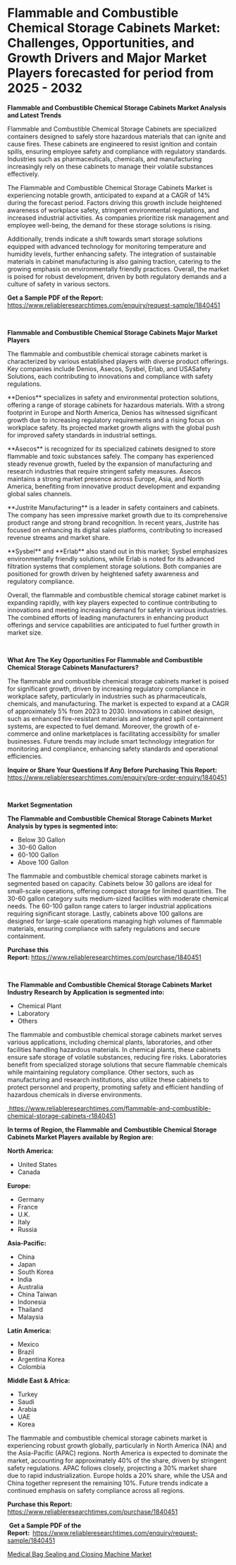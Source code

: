 <p><h1>Flammable and Combustible Chemical Storage Cabinets Market: Challenges, Opportunities, and Growth Drivers and Major Market Players forecasted for period from 2025 - 2032</h1></p><p><strong>Flammable and Combustible Chemical Storage Cabinets Market Analysis and Latest Trends</strong></p>
<p><p>Flammable and Combustible Chemical Storage Cabinets are specialized containers designed to safely store hazardous materials that can ignite and cause fires. These cabinets are engineered to resist ignition and contain spills, ensuring employee safety and compliance with regulatory standards. Industries such as pharmaceuticals, chemicals, and manufacturing increasingly rely on these cabinets to manage their volatile substances effectively.</p><p>The Flammable and Combustible Chemical Storage Cabinets Market is experiencing notable growth, anticipated to expand at a CAGR of 14% during the forecast period. Factors driving this growth include heightened awareness of workplace safety, stringent environmental regulations, and increased industrial activities. As companies prioritize risk management and employee well-being, the demand for these storage solutions is rising. </p><p>Additionally, trends indicate a shift towards smart storage solutions equipped with advanced technology for monitoring temperature and humidity levels, further enhancing safety. The integration of sustainable materials in cabinet manufacturing is also gaining traction, catering to the growing emphasis on environmentally friendly practices. Overall, the market is poised for robust development, driven by both regulatory demands and a culture of safety in various sectors.</p></p>
<p><strong>Get a Sample PDF of the Report:&nbsp;</strong> <a href="https://www.reliableresearchtimes.com/enquiry/request-sample/1840451?utm_campaign=3063&utm_medium=2&utm_source=Github&utm_content=ia&utm_term=12042025&utm_id=flammable-and-combustible-chemical-storage-cabinets">https://www.reliableresearchtimes.com/enquiry/request-sample/1840451</a></p>
<p>&nbsp;</p>
<p><strong>Flammable and Combustible Chemical Storage Cabinets Major Market Players</strong></p>
<p><p>The flammable and combustible chemical storage cabinets market is characterized by various established players with diverse product offerings. Key companies include Denios, Asecos, Sysbel, Erlab, and USASafety Solutions, each contributing to innovations and compliance with safety regulations.</p><p>**Denios** specializes in safety and environmental protection solutions, offering a range of storage cabinets for hazardous materials. With a strong footprint in Europe and North America, Denios has witnessed significant growth due to increasing regulatory requirements and a rising focus on workplace safety. Its projected market growth aligns with the global push for improved safety standards in industrial settings.</p><p>**Asecos** is recognized for its specialized cabinets designed to store flammable and toxic substances safely. The company has experienced steady revenue growth, fueled by the expansion of manufacturing and research industries that require stringent safety measures. Asecos maintains a strong market presence across Europe, Asia, and North America, benefiting from innovative product development and expanding global sales channels.</p><p>**Justrite Manufacturing** is a leader in safety containers and cabinets. The company has seen impressive market growth due to its comprehensive product range and strong brand recognition. In recent years, Justrite has focused on enhancing its digital sales platforms, contributing to increased revenue streams and market share.</p><p>**Sysbel** and **Erlab** also stand out in this market; Sysbel emphasizes environmentally friendly solutions, while Erlab is noted for its advanced filtration systems that complement storage solutions. Both companies are positioned for growth driven by heightened safety awareness and regulatory compliance.</p><p>Overall, the flammable and combustible chemical storage cabinet market is expanding rapidly, with key players expected to continue contributing to innovations and meeting increasing demand for safety in various industries. The combined efforts of leading manufacturers in enhancing product offerings and service capabilities are anticipated to fuel further growth in market size.</p></p>
<p>&nbsp;</p>
<p><strong>What Are The Key Opportunities For Flammable and Combustible Chemical Storage Cabinets Manufacturers?</strong></p>
<p><p>The flammable and combustible chemical storage cabinets market is poised for significant growth, driven by increasing regulatory compliance in workplace safety, particularly in industries such as pharmaceuticals, chemicals, and manufacturing. The market is expected to expand at a CAGR of approximately 5% from 2023 to 2030. Innovations in cabinet design, such as enhanced fire-resistant materials and integrated spill containment systems, are expected to fuel demand. Moreover, the growth of e-commerce and online marketplaces is facilitating accessibility for smaller businesses. Future trends may include smart technology integration for monitoring and compliance, enhancing safety standards and operational efficiencies.</p></p>
<p><strong>Inquire or Share Your Questions If Any Before Purchasing This Report:</strong> <a href="https://www.reliableresearchtimes.com/enquiry/pre-order-enquiry/1840451?utm_campaign=3063&utm_medium=2&utm_source=Github&utm_content=ia&utm_term=12042025&utm_id=flammable-and-combustible-chemical-storage-cabinets">https://www.reliableresearchtimes.com/enquiry/pre-order-enquiry/1840451</a></p>
<p>&nbsp;</p>
<p><strong>Market Segmentation</strong></p>
<p><strong>The Flammable and Combustible Chemical Storage Cabinets Market Analysis by types is segmented into:</strong></p>
<p><ul><li>Below 30 Gallon</li><li>30-60 Gallon</li><li>60-100 Gallon</li><li>Above 100 Gallon</li></ul></p>
<p><p>The flammable and combustible chemical storage cabinets market is segmented based on capacity. Cabinets below 30 gallons are ideal for small-scale operations, offering compact storage for limited quantities. The 30-60 gallon category suits medium-sized facilities with moderate chemical needs. The 60-100 gallon range caters to larger industrial applications requiring significant storage. Lastly, cabinets above 100 gallons are designed for large-scale operations managing high volumes of flammable materials, ensuring compliance with safety regulations and secure containment.</p></p>
<p><strong>Purchase this Report:&nbsp;</strong><a href="https://www.reliableresearchtimes.com/purchase/1840451?utm_campaign=3063&utm_medium=2&utm_source=Github&utm_content=ia&utm_term=12042025&utm_id=flammable-and-combustible-chemical-storage-cabinets">https://www.reliableresearchtimes.com/purchase/1840451</a></p>
<p>&nbsp;</p>
<p><strong>The Flammable and Combustible Chemical Storage Cabinets Market Industry Research by Application is segmented into:</strong></p>
<p><ul><li>Chemical Plant</li><li>Laboratory</li><li>Others</li></ul></p>
<p><p>The flammable and combustible chemical storage cabinets market serves various applications, including chemical plants, laboratories, and other facilities handling hazardous materials. In chemical plants, these cabinets ensure safe storage of volatile substances, reducing fire risks. Laboratories benefit from specialized storage solutions that secure flammable chemicals while maintaining regulatory compliance. Other sectors, such as manufacturing and research institutions, also utilize these cabinets to protect personnel and property, promoting safety and efficient handling of hazardous chemicals in diverse environments.</p></p>
<p><a href="https://www.reliableresearchtimes.com/flammable-and-combustible-chemical-storage-cabinets-r1840451?utm_campaign=3063&utm_medium=2&utm_source=Github&utm_content=ia&utm_term=12042025&utm_id=flammable-and-combustible-chemical-storage-cabinets">&nbsp;https://www.reliableresearchtimes.com/flammable-and-combustible-chemical-storage-cabinets-r1840451</a></p>
<p><strong>In terms of Region, the Flammable and Combustible Chemical Storage Cabinets Market Players available by Region are:</strong></p>
<p>
    <p> <strong> North America: </strong>
        <ul>
            <li>United States</li>
            <li>Canada</li>
        </ul>
        </p> 
    <p> <strong> Europe: </strong>
        <ul>
            <li>Germany</li>
            <li>France</li>
            <li>U.K.</li>
            <li>Italy</li>
            <li>Russia</li>
        </ul>
        </p> 
    <p> <strong> Asia-Pacific: </strong>
        <ul>
            <li>China</li>
            <li>Japan</li>
            <li>South Korea</li>
            <li>India</li>
            <li>Australia</li>
            <li>China Taiwan</li>
            <li>Indonesia</li>
            <li>Thailand</li>
            <li>Malaysia</li>
        </ul>
        </p> 
    <p> <strong> Latin America: </strong>
        <ul>
            <li>Mexico</li>
            <li>Brazil</li>
            <li>Argentina Korea</li>
            <li>Colombia</li>
        </ul>
        </p> 
    <p> <strong> Middle East & Africa: </strong>
        <ul>
            <li>Turkey</li>
            <li>Saudi</li>
            <li>Arabia</li>
            <li>UAE</li>
            <li>Korea</li>
        </ul>
    </p>
    </p>
<p><p>The flammable and combustible chemical storage cabinets market is experiencing robust growth globally, particularly in North America (NA) and the Asia-Pacific (APAC) regions. North America is expected to dominate the market, accounting for approximately 40% of the share, driven by stringent safety regulations. APAC follows closely, projecting a 30% market share due to rapid industrialization. Europe holds a 20% share, while the USA and China together represent the remaining 10%. Future trends indicate a continued emphasis on safety compliance across all regions.</p></p>
<p><strong>Purchase this Report: </strong><a href="https://www.reliableresearchtimes.com/purchase/1840451?utm_campaign=3063&utm_medium=2&utm_source=Github&utm_content=ia&utm_term=12042025&utm_id=flammable-and-combustible-chemical-storage-cabinets">https://www.reliableresearchtimes.com/purchase/1840451</a></p>
<p>&nbsp;<strong>Get a Sample PDF of the Report:&nbsp;&nbsp;</strong><a href="https://www.reliableresearchtimes.com/enquiry/request-sample/1840451?utm_campaign=3063&utm_medium=2&utm_source=Github&utm_content=ia&utm_term=12042025&utm_id=flammable-and-combustible-chemical-storage-cabinets">https://www.reliableresearchtimes.com/enquiry/request-sample/1840451</a></p>
<p><strong></strong></p>
<p><p><a href="https://github.com/variothonia/Market-Research-Report-List-1/blob/main/medical-bag-sealing-and-closing-machine-market.md?utm_campaign=3063&utm_medium=2&utm_source=Github&utm_content=ia&utm_term=12042025&utm_id=flammable-and-combustible-chemical-storage-cabinets">Medical Bag Sealing and Closing Machine Market</a></p></p>